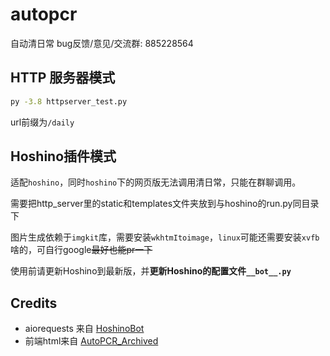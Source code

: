 # autopcr

自动清日常
bug反馈/意见/交流群: 885228564

## HTTP 服务器模式

```bash
py -3.8 httpserver_test.py
```

url前缀为`/daily`

## Hoshino插件模式

适配`hoshino`，同时`hoshino`下的网页版无法调用清日常，只能在群聊调用。

需要把http_server里的static和templates文件夹放到与hoshino的run.py同目录下

图片生成依赖于`imgkit`库，需要安装`wkhtmItoimage`，`linux`可能还需要安装`xvfb`啥的，可自行google~~最好也能pr一下~~

使用前请更新Hoshino到最新版，并**更新Hoshino的配置文件`__bot__.py`**

## Credits

- aiorequests 来自 [HoshinoBot](https://github.com/Ice-Cirno/HoshinoBot)
- 前端html来自 [AutoPCR_Archived](https://github.com/watermellye/AutoPCR_Archived)
